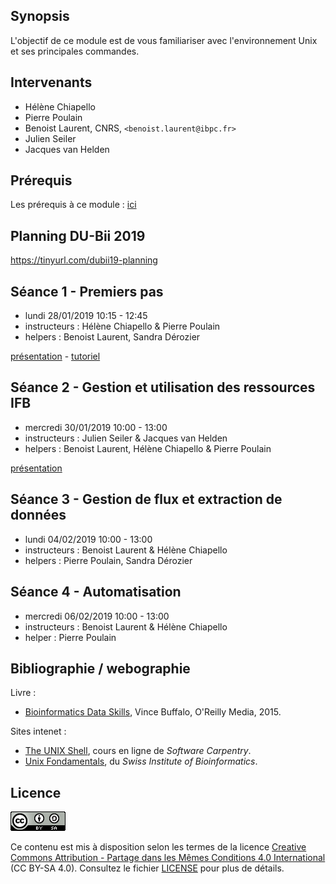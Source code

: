 ## Synopsis

L'objectif de ce module est de vous familiariser avec l'environnement Unix et ses principales commandes.


## Intervenants

- Hélène Chiapello
- Pierre Poulain
- Benoist Laurent, CNRS, `<benoist.laurent@ibpc.fr>`
- Julien Seiler
- Jacques van Helden


## Prérequis

Les prérequis à ce module : [ici](prerequis/README.md)

## Planning DU-Bii 2019

<https://tinyurl.com/dubii19-planning>

## Séance 1 - Premiers pas

- lundi 28/01/2019 10:15 - 12:45
- instructeurs : Hélène Chiapello & Pierre Poulain
- helpers : Benoist Laurent, Sandra Dérozier

[présentation](seance1/slides/index.html) - [tutoriel](seance1/tutorial/README.md)


## Séance 2 - Gestion et utilisation des ressources IFB

- mercredi 30/01/2019 10:00 - 13:00
- instructeurs : Julien Seiler & Jacques van Helden
- helpers : Benoist Laurent, Hélène Chiapello & Pierre Poulain

[présentation](seance2/slides/index.html)


## Séance 3 - Gestion de flux et extraction de données

- lundi 04/02/2019 10:00 - 13:00
- instructeurs : Benoist Laurent & Hélène Chiapello
- helpers : Pierre Poulain, Sandra Dérozier


## Séance 4 - Automatisation

- mercredi 06/02/2019 10:00 - 13:00
- instructeurs : Benoist Laurent & Hélène Chiapello
- helper : Pierre Poulain


## Bibliographie / webographie

Livre :

- [Bioinformatics Data Skills](http://shop.oreilly.com/product/0636920030157.do), Vince Buffalo, O'Reilly Media, 2015.

Sites intenet :

- [The UNIX Shell](http://swcarpentry.github.io/shell-novice/), cours en ligne de *Software Carpentry*.
- [Unix Fondamentals](https://edu.sib.swiss/pluginfile.php/2878/mod_resource/content/4/couselab-html/content.html), du *Swiss Institute of Bioinformatics*.


## Licence

![](img/CC-BY-SA.png)

Ce contenu est mis à disposition selon les termes de la licence [Creative Commons Attribution - Partage dans les Mêmes Conditions 4.0 International](https://creativecommons.org/licenses/by-sa/4.0/deed.fr) (CC BY-SA 4.0). Consultez le fichier [LICENSE](LICENSE) pour plus de détails.

